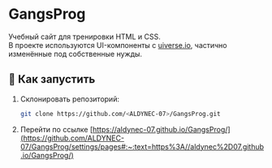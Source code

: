 # GangsProg

Учебный сайт для тренировки HTML и CSS.  
В проекте используются UI-компоненты с [uiverse.io](https://uiverse.io), частично изменённые под собственные нужды.

## 🚀 Как запустить

1. Склонировать репозиторий:
   ```bash
   git clone https://github.com/<ALDYNEC-07>/GangsProg.git
2. Перейти по ссылке [https://aldynec-07.github.io/GangsProg/](https://github.com/ALDYNEC-07/GangsProg/settings/pages#:~:text=https%3A//aldynec%2D07.github.io/GangsProg/)
